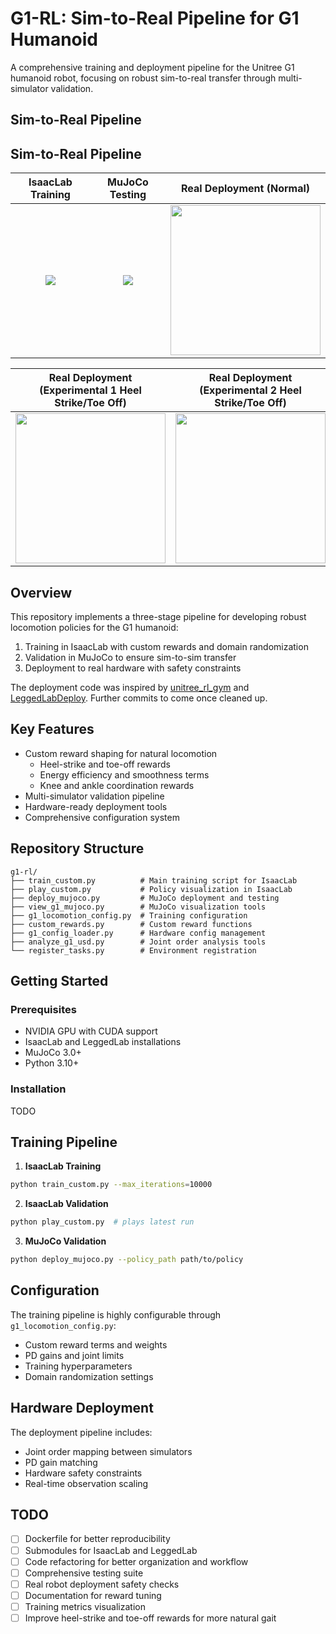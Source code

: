 # G1-RL: Sim-to-Real Pipeline for G1 Humanoid

A comprehensive training and deployment pipeline for the Unitree G1 humanoid robot, focusing on robust sim-to-real transfer through multi-simulator validation.

## Sim-to-Real Pipeline

## Sim-to-Real Pipeline

| **IsaacLab Training** | **MuJoCo Testing** | **Real Deployment** (Normal) |
|:---------------------:|:------------------:|:-----------------------------:|
| ![](images/isaaclab_flat_g1.gif) | ![](images/mujoco_sim_sim_test_flat_g1.gif) | [<img src="images/normal_walk.gif" width="240">](https://www.dropbox.com/scl/fi/7snzp9otxwugk1sjmlwdn/normal_slow_walk.mp4?rlkey=xsqbtn3xzmfklw2qw7mc3ryez&st=7r92jnbf&raw=1) |


| **Real Deployment** (Experimental 1 Heel Strike/Toe Off) | **Real Deployment** (Experimental 2 Heel Strike/Toe Off) |
|:-----------------------------------:|:-----------------------------------:|
| [<img src="images/heel_toe_strike_rough_1_preview.gif" width="240">](https://www.dropbox.com/scl/fi/g4ec1lizmni3u7j41iy12/heel_toe_strike_rough_1.mp4?rlkey=newx7w9evqfzmoywr71yjr5ko&st=orw7p7dg&raw=1) | [<img src="images/heel_toe_strike_rough_2_preview.gif" width="240">](https://www.dropbox.com/scl/fi/pxzkgj7waithz98yd12za/heel_toe_strike_rough_2.mp4?rlkey=xknk5qgbqimij66p9bepqgmp4&st=7vucvuka&raw=1) |


## Overview

This repository implements a three-stage pipeline for developing robust locomotion policies for the G1 humanoid:
1. Training in IsaacLab with custom rewards and domain randomization
2. Validation in MuJoCo to ensure sim-to-sim transfer
3. Deployment to real hardware with safety constraints

The deployment code was inspired by [unitree_rl_gym](https://github.com/unitreerobotics/unitree_rl_gym) and [LeggedLabDeploy](https://github.com/Hellod035/LeggedLabDeploy). Further commits to come once cleaned up.

## Key Features

- Custom reward shaping for natural locomotion
  - Heel-strike and toe-off rewards
  - Energy efficiency and smoothness terms
  - Knee and ankle coordination rewards
- Multi-simulator validation pipeline
- Hardware-ready deployment tools
- Comprehensive configuration system

## Repository Structure

```
g1-rl/
├── train_custom.py          # Main training script for IsaacLab
├── play_custom.py           # Policy visualization in IsaacLab
├── deploy_mujoco.py         # MuJoCo deployment and testing
├── view_g1_mujoco.py        # MuJoCo visualization tools
├── g1_locomotion_config.py  # Training configuration
├── custom_rewards.py        # Custom reward functions
├── g1_config_loader.py      # Hardware config management
├── analyze_g1_usd.py        # Joint order analysis tools
└── register_tasks.py        # Environment registration
```

## Getting Started

### Prerequisites

- NVIDIA GPU with CUDA support
- IsaacLab and LeggedLab installations
- MuJoCo 3.0+
- Python 3.10+

### Installation

TODO

## Training Pipeline

1. **IsaacLab Training**
```bash
python train_custom.py --max_iterations=10000
```

2. **IsaacLab Validation**
```bash
python play_custom.py  # plays latest run
```

3. **MuJoCo Validation**
```bash
python deploy_mujoco.py --policy_path path/to/policy
```

## Configuration

The training pipeline is highly configurable through `g1_locomotion_config.py`:
- Custom reward terms and weights
- PD gains and joint limits
- Training hyperparameters
- Domain randomization settings

## Hardware Deployment

The deployment pipeline includes:
- Joint order mapping between simulators
- PD gain matching
- Hardware safety constraints
- Real-time observation scaling

## TODO

- [ ] Dockerfile for better reproducibility
- [ ] Submodules for IsaacLab and LeggedLab
- [ ] Code refactoring for better organization and workflow
- [ ] Comprehensive testing suite
- [ ] Real robot deployment safety checks
- [ ] Documentation for reward tuning
- [ ] Training metrics visualization
- [ ] Improve heel-strike and toe-off rewards for more natural gait
